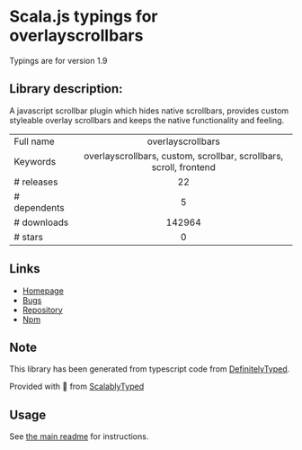 
# Scala.js typings for overlayscrollbars

Typings are for version 1.9

## Library description:
A javascript scrollbar plugin which hides native scrollbars, provides custom styleable overlay scrollbars and keeps the native functionality and feeling.

|                    |                 |
| ------------------ | :-------------: |
| Full name          | overlayscrollbars |
| Keywords           | overlayscrollbars, custom, scrollbar, scrollbars, scroll, frontend |
| # releases         | 22 |
| # dependents       | 5 |
| # downloads        | 142964 |
| # stars            | 0 |

## Links
- [Homepage](https://kingsora.github.io/OverlayScrollbars)
- [Bugs](https://github.com/KingSora/OverlayScrollbars/issues)
- [Repository](https://github.com/KingSora/OverlayScrollbars)
- [Npm](https://www.npmjs.com/package/overlayscrollbars)
    


## Note
This library has been generated from typescript code from [DefinitelyTyped](https://definitelytyped.org).

Provided with :purple_heart: from [ScalablyTyped](https://github.com/oyvindberg/ScalablyTyped)

## Usage
See [the main readme](../../readme.md) for instructions.


